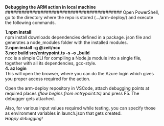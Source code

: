 **Debugging the ARM action in local machine**
###########################################
Open PowerShell, go to the directory where the repo is stored (.../arm-deploy/) and execute the following commands.

**1.npm install** \
npm install downloads dependencies defined in a package. json file and generates a node_modules folder with the installed modules. \
**2.npm install -g @zeit/ncc** \
**3.ncc build src/entrypoint.ts -s -o _build**  \
ncc is a simple CLI for compiling a Node.js module into a single file, together with all its dependencies, gcc-style. \
**4. az login** \
This will open the browser, where you can do the Azure login which gives you proper access required for the action. 

Open the arm-deploy repository in VSCode, attach debugging points at required places _(flow begins from entrypoint.ts)_ and press F5. The debugger gets attached.

Also, for various input values required while testing, you can specify those as environment variables in launch.json that gets created. \
_Happy debugging!_
